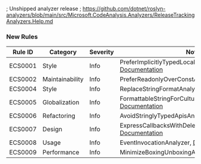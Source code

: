 ﻿; Unshipped analyzer release
; https://github.com/dotnet/roslyn-analyzers/blob/main/src/Microsoft.CodeAnalysis.Analyzers/ReleaseTrackingAnalyzers.Help.md
### New Rules

Rule ID | Category | Severity | Notes
--------|----------|----------|-------
ECS0001 | Style | Info | PreferImplicitlyTypedLocalVariablesAnalyzer, [Documentation](https://github.com/rjmurillo/EffectiveCSharp.Analyzers/blob/e7c151c721c3039011356d6012838f46e4b60a21/docs/rules/ECS0001.md)
ECS0002 | Maintainability | Info | PreferReadonlyOverConstAnalyzer, [Documentation](https://github.com/rjmurillo/EffectiveCSharp.Analyzers/blob/10c2d53afd688efe5a59097f76cb4edf33f6a474/docs/rules/ECS0002.md)
ECS0004 | Style | Info | ReplaceStringFormatAnalyzer, [Documentation](https://github.com/rjmurillo/EffectiveCSharp.Analyzers5da647e447fad4eb0a9e3db287e1d16cce316114/docs/rules/ECS0004.md)
ECS0005 | Globalization | Info | FormattableStringForCultureSpecificStringsAnalyzer, [Documentation](https://github.com/rjmurillo/EffectiveCSharp.Analyzers/blob/4741a337436bf0b94fc8274d5765a804396affd8/docs/rules/ECS0005.md)
ECS0006 | Refactoring | Info | AvoidStringlyTypedApisAnalyzer, [Documentation](https://github.com/rjmurillo/EffectiveCSharp.Analyzers6213cba8473dac61d6132e205550884eae1c94bf/docs/rules/ECS0006.md)
ECS0007 | Design | Info | ExpressCallbacksWithDelegatesAnalyzer, [Documentation](https://github.com/rjmurillo/EffectiveCSharp.Analyzers/blob/dc194bbde030e9c40d8d9cdb1e0b5ff8919fe5a8/docs/rules/ECS0007.md)
ECS0008 | Usage | Info | EventInvocationAnalyzer, [Documentation](https://github.com/rjmurillo/EffectiveCSharp.Analyzers/blob/cc7d91eb81f6781851c09732db1268be7dab402b/docs/rules/ECS0008.md)
ECS0009 | Performance | Info | MinimizeBoxingUnboxingAnalyzer, [Documentation](https://github.com/rjmurillo/EffectiveCSharp.Analyzers/blob/6213cba8473dac61d6132e205550884eae1c94bf/docs/rules/ECS0009.md)

